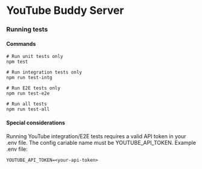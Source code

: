 # YouTube Buddy Server

### Running tests

#### Commands

```
# Run unit tests only
npm test

# Run integration tests only
npm run test-intg

# Run E2E tests only
npm run test-e2e

# Run all tests
npm run test-all
```

#### Special considerations

Running YouTube integration/E2E tests requires a valid API token in your .env file. The config cariable name must be YOUTUBE_API_TOKEN. Example .env file:

```
YOUTUBE_API_TOKEN=<your-api-token>
```

